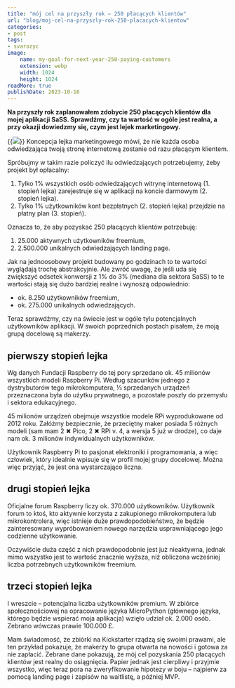 ```yaml
---
title: "mój cel na przyszły rok – 250 płacących klientów"
url: "blog/moj-cel-na-przyszly-rok-250-placacych-klientow"
categories:
- post
tags:
- svarozyc
image:
    name: my-goal-for-next-year-250-paying-customers
    extension: webp
    width: 1024
    height: 1024
readMore: true
publishDate: 2023-10-16
---
```

**Na przyszły rok zaplanowałem zdobycie 250 płacących klientów dla mojej aplikacji SaSS. Sprawdźmy, czy ta wartość w ogóle jest realna, a przy okazji dowiedzmy się, czym jest lejek marketingowy.**
<!--more-->
{{<image src="my-goal-for-next-year-250-paying-customers.webp" caption="my goal for next year 250 paying customers" displayCaption="false">}}
Koncepcja lejka marketingowego mówi, że nie każda osoba odwiedzająca twoją stronę internetową zostanie od razu płacącym klientem.

Spróbujmy w takim razie policzyć ilu odwiedzających potrzebujemy, żeby projekt był opłacalny:
1. Tylko 1% wszystkich osób odwiedzających witrynę internetową (1. stopień lejka) zarejestruje się w aplikacji na koncie darmowym (2. stopień lejka).
2. Tylko 1% użytkowników kont bezpłatnych (2. stopień lejka) przejdzie na płatny plan (3. stopień).

Oznacza to, że aby pozyskać 250 płacących klientów potrzebuję:
1. 25.000 aktywnych użytkowników freemium,
2. 2.500.000 unikalnych odwiedzających landing page.

Jak na jednoosobowy projekt budowany po godzinach to te wartości wyglądają trochę abstrakcyjnie. Ale zwróć uwagę, że jeśli uda się zwiększyć odsetek konwersji z 1% do 3% (mediana dla sektora SaSS) to te wartości stają się dużo bardziej realne i wynoszą odpowiednio:
* ok. 8.250 użytkowników freemium,
* ok. 275.000 unikalnych odwiedzających.

Teraz sprawdźmy, czy na świecie jest w ogóle tylu potencjalnych użytkowników aplikacji. W swoich poprzednich postach pisałem, że moją grupą docelową są makerzy.

## pierwszy stopień lejka
Wg danych Fundacji Raspberry do tej pory sprzedano ok. 45 milionów wszystkich modeli Raspberry Pi. Według szacunków jednego z dystrybutorów tego mikrokomputera, ⅓ sprzedanych urządzeń przeznaczona była do użytku prywatnego, a pozostałe poszły do przemysłu i sektora edukacyjnego.

45 milionów urządzeń obejmuje wszystkie modele RPi wyprodukowane od 2012 roku. Załóżmy bezpiecznie, że przeciętny maker posiada 5 różnych modeli (sam mam 2 ✖ Pico, 2 ✖ RPi v. 4, a wersja 5 już w drodze), co daje nam ok. 3 milionów indywidualnych użytkowników.

Użytkownik Raspberry Pi to pasjonat elektroniki i programowania, a więc człowiek, który idealnie wpisuje się w profil mojej grupy docelowej. Można więc przyjąć, że jest ona wystarczająco liczna.

## drugi stopień lejka
Oficjalne forum Raspberry liczy ok. 370.000 użytkowników. Użytkownik forum to ktoś, kto aktywnie korzysta z zakupionego mikrokomputera lub mikrokontrolera, więc istnieje duże prawdopodobieństwo, że będzie zainteresowany wypróbowaniem nowego narzędzia usprawniającego jego codzienne użytkowanie.

Oczywiście duża część z nich prawdopodobnie jest już nieaktywna, jednak mimo wszystko jest to wartość znacznie wyższa, niż obliczona wcześniej liczba potrzebnych użytkowników freemium.

## trzeci stopień lejka
I wreszcie – potencjalna liczba użytkowników premium. W zbiórce społecznościowej na opracowanie języka MicroPython (głównego języka, którego będzie wspierać moja aplikacja) wzięło udział ok. 2.000 osób. Zebrano wówczas prawie 100.000 £.

Mam świadomość, że zbiórki na Kickstarter rządzą się swoimi prawami, ale ten przykład pokazuje, że makerzy to grupa otwarta na nowości i gotowa za nie zapłacić.
Zebrane dane pokazują, że mój cel pozyskania 250 płacących klientów jest realny do osiągnięcia. Papier jednak jest cierpliwy i przyjmie wszystko, więc teraz pora na zweryfikowanie hipotezy w boju – najpierw za pomocą landing page i zapisów na waitlistę, a później MVP.
